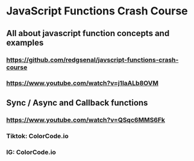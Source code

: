 # JavaScript Functions Crash Course

## All about javascript function concepts and examples

### https://github.com/redgsenal/javscript-functions-crash-course

### https://www.youtube.com/watch?v=j1laALb8OVM

## Sync / Async and Callback functions

### https://www.youtube.com/watch?v=QSqc6MMS6Fk

### Tiktok: ColorCode.io

### IG: ColorCode.io

